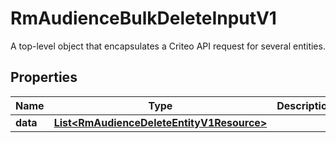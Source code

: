 

# RmAudienceBulkDeleteInputV1

A top-level object that encapsulates a Criteo API request for several entities.

## Properties

| Name | Type | Description | Notes |
|------------ | ------------- | ------------- | -------------|
|**data** | [**List&lt;RmAudienceDeleteEntityV1Resource&gt;**](RmAudienceDeleteEntityV1Resource.md) |  |  [optional] |



